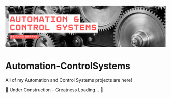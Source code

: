 ![Banner](https://github.com/brixnnnxm/Automation-ControlSystems/blob/main/Assets/Banners/automation-banner.png)
# Automation-ControlSystems
All of my Automation and Control Systems projects are here!

🚧 Under Construction – Greatness Loading... 🚀
